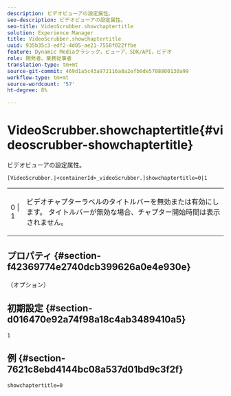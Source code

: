 ```yaml
---
description: ビデオビューアの設定属性。
seo-description: ビデオビューアの設定属性。
seo-title: VideoScrubber.showchaptertitle
solution: Experience Manager
title: VideoScrubber.showchaptertitle
uuid: 935b35c3-edf2-4d05-ae21-7558f022ffbe
feature: Dynamic Mediaクラシック，ビューア，SDK/API，ビデオ
role: 開発者、業務従事者
translation-type: tm+mt
source-git-commit: 469d1a5c43a972116a8a2efb0de5708800130a99
workflow-type: tm+mt
source-wordcount: '57'
ht-degree: 8%

---
```



# VideoScrubber.showchaptertitle{#videoscrubber-showchaptertitle}

ビデオビューアの設定属性。

`[VideoScrubber.|<containerId>_videoScrubber.]showchaptertitle=0|1`

<table id="table_C616483932C2482CA9794DDD7313FD7C"> 
 <tbody> 
  <tr> 
   <td colname="col1"> <p> <span class="codeph"> 0 | 1</span> </p> </td> 
   <td colname="col2"> <p> ビデオチャプターラベルのタイトルバーを無効または有効にします。 タイトルバーが無効な場合、チャプター開始時間は表示されません。 </p> </td> 
  </tr> 
 </tbody> 
</table>

## プロパティ {#section-f42369774e2740dcb399626a0e4e930e}

（オプション）

## 初期設定 {#section-d016470e92a74f98a18c4ab3489410a5}

`1`

## 例 {#section-7621c8ebd4144bc08a537d01bd9c3f2f}

```
showchaptertitle=0
```

